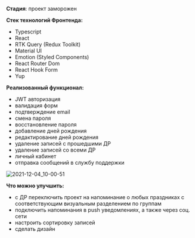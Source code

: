 
**Стадия**: проект заморожен

**Стек технологий Фронтенда:**
- Typescript
- React
- RTK Query (Redux Toolkit)
- Material UI
- Emotion (Styled Components)
- React Router Dom
- React Hook Form
- Yup

**Реализованный функционал:**
- JWT авторизация
- валидация форм
- подтверждение email
- смена пароля
- восстановление пароля
- добавление дней рождения
- редактирование дней рождения
- удаление записей с прошедшими ДР
- удаление записей со всеми ДР
- личный кабинет
- отправка сообщений в службу поддержки

![2021-12-04_10-00-51](https://user-images.githubusercontent.com/65108015/144700912-283097d4-ac68-474e-b8c5-8a26fc961bd7.png)

**Что можно улучшить:**
- с ДР переключить проект на напоминание о любых праздниках с соответствующим визуальным разделением по группам
- подключить напоминания в push уведомлениях, а также через соц. сети
- настроить сортировку записей
- сделать дизайн
